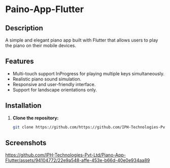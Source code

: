 # Paino-App-Flutter

## Description
A simple and elegant piano app built with Flutter that allows users to play the piano on their mobile devices.

## Features
- Multi-touch support InProgress for playing multiple keys simultaneously.
- Realistic piano sound simulation.
- Responsive and user-friendly interface.
- Support for landscape orientations only.

## Installation
1. **Clone the repository:**
   ```bash
   git clone https://github.com/https://github.com/IPH-Technologies-Pvt-Ltd/Piano-App-Flutter
## Screenshots


https://github.com/IPH-Technologies-Pvt-Ltd/Piano-App-Flutter/assets/94104772/22e9a548-affe-453e-b66d-40e0e934aa89

